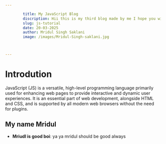 ```yaml
---

        title: My JavaScript Blog
        discription: Hii this is my third blog made by me I hope you will enjoy it yeh!!! 
        slug: js-tutorial
        date: 20-03-2025
        author: Mridul Singh Saklani
        image: /images/Mridul-Singh-saklani.jpg



---
```



# Introdution

JavaScript (JS) is a versatile, high-level programming language primarily used for enhancing web pages to provide interactive and dynamic user experiences. It is an essential part of web development, alongside HTML and CSS, and is supported by all modern web browsers without the need for plugins.


## My name Mridul

- **Mriudl is good boi**: ya ya mridul should be good always